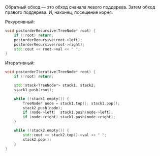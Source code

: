 Обратный обход — это обход сначала левого поддерева. Затем обход правого поддерева. И, наконец, посещение корня.

Рекурсивный:

```c++
void postorderRecursive(TreeNode* root) {
    if (!root) return;
    postorderRecursive(root->left);
    postorderRecursive(root->right);
    std::cout << root->val << " ";
}
```

Итеративный:

```c++
void postorderIterative(TreeNode* root) {
    if (!root) return;

    std::stack<TreeNode*> stack1, stack2;
    stack1.push(root);

    while (!stack1.empty()) {
        TreeNode* node = stack1.top(); stack1.pop();
        stack2.push(node);
        if (node->left)  stack1.push(node->left);
        if (node->right) stack1.push(node->right);
    }

    while (!stack2.empty()) {
        std::cout << stack2.top()->val << " ";
        stack2.pop();
    }
}
```